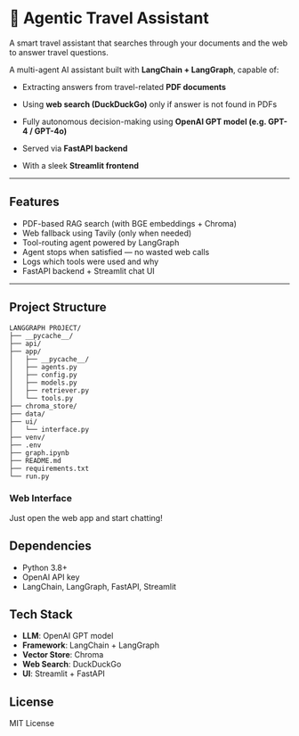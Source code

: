 
# 🧳 Agentic Travel Assistant

A smart travel assistant that searches through your documents and the web to answer travel questions.

A multi-agent AI assistant built with **LangChain + LangGraph**, capable of:
- Extracting answers from travel-related **PDF documents**
- Using **web search (DuckDuckGo)** only if answer is not found in PDFs
- Fully autonomous decision-making using **OpenAI GPT model (e.g. GPT-4 / GPT-4o)**

- Served via **FastAPI backend**
- With a sleek **Streamlit frontend**

---

## Features

- PDF-based RAG search (with BGE embeddings + Chroma)  
- Web fallback using Tavily (only when needed)  
- Tool-routing agent powered by LangGraph  
-  Agent stops when satisfied — no wasted web calls  
-  Logs which tools were used and why  
- FastAPI backend + Streamlit chat UI

---

## Project Structure
```
LANGGRAPH PROJECT/
├── __pycache__/
├── api/
├── app/
│   ├── __pycache__/
│   ├── agents.py
│   ├── config.py
│   ├── models.py
│   ├── retriever.py
│   └── tools.py
├── chroma_store/
├── data/
├── ui/
│   └── interface.py
├── venv/
├── .env
├── graph.ipynb
├── README.md
├── requirements.txt
└── run.py

```

### Web Interface
Just open the web app and start chatting!

## Dependencies

- Python 3.8+
- OpenAI API key
- LangChain, LangGraph, FastAPI, Streamlit

## Tech Stack

- **LLM**: OpenAI GPT model
- **Framework**: LangChain + LangGraph  
- **Vector Store**: Chroma
- **Web Search**: DuckDuckGo
- **UI**: Streamlit + FastAPI

## License

MIT License